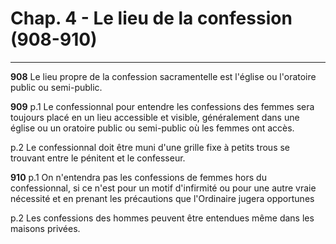 # Chap. 4 - Le lieu de la confession (908-910)

***

**908**
Le lieu propre de la confession sacramentelle est l'église ou l'oratoire public
ou semi-public.

**909**
p.1 Le confessionnal pour entendre les confessions des femmes sera toujours
placé en un lieu accessible et visible,
généralement dans une église ou un oratoire public ou semi-public où les femmes
ont accès.

p.2 Le confessionnal doit être muni d'une grille fixe à petits trous se
trouvant entre le pénitent et le confesseur.

**910**
p.1 On n'entendra pas les confessions de femmes hors du confessionnal,
si ce n'est pour un motif d'infirmité ou pour une autre vraie nécessité et en
prenant les précautions que l'Ordinaire jugera opportunes

p.2 Les confessions des hommes peuvent être entendues même dans les maisons
privées.

